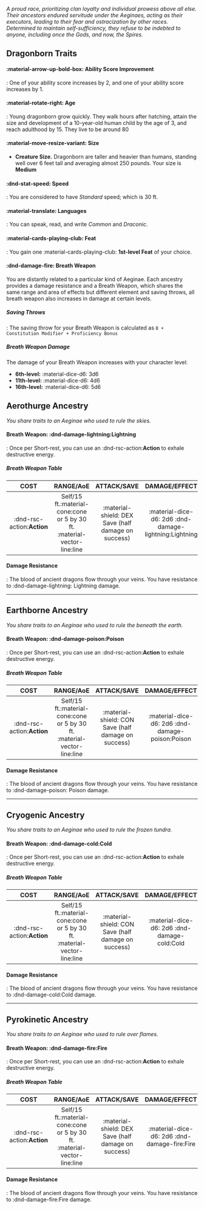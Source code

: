 *A proud race, prioritizing clan loyalty and individual prowess above all else. Their ancestors endured servitude under the Aeginaes, acting as their executors, leading to their fear and ostracization by other races. Determined to maintain self-sufficiency, they refuse to be indebted to anyone, including once the Gods, and now, the Spires.*

## Dragonborn Traits

#### :material-arrow-up-bold-box: Ability Score Improvement
:   One of your ability score increases by 2, and one of your ability score increases by 1.
#### :material-rotate-right: Age
:   Young dragonborn grow quickly. They walk hours after hatching, attain the size and development of a 10-year-old human child by the age of 3, and reach adulthood by 15. They live to be around 80
#### :material-move-resize-variant: Size
- **Creature Size.** Dragonborn are taller and heavier than humans, standing well over 6 feet tall and averaging almost 250 pounds. Your size is **Medium**
#### :dnd-stat-speed: Speed
:   You are considered to have *Standard* speed; which is 30 ft.
#### :material-translate: Languages
:   You can speak, read, and write *Common* and *Draconic*.
#### :material-cards-playing-club: Feat
:   You gain one :material-cards-playing-club: **1st-level Feat** of your choice.
#### :dnd-damage-fire: Breath Weapon 

You are distantly related to a particular kind of Aeginae. Each ancestry provides a damage resistance and a Breath Weapon, which shares the same range and area of effects but different element and saving throws, all breath weapon also increases in damage at certain levels.

##### Saving Throws
:   The saving throw for your Breath Weapon is calculated as `8 + Constitution Modifier + Proficiency Bonus`

##### Breath Weapon Damage
The damage of your Breath Weapon increases with your character level:

- **6th-level:** :material-dice-d6: 3d6
- **11th-level:** :material-dice-d6: 4d6
- **16th-level:** :material-dice-d6: 5d6

## Aerothurge Ancestry
*You share traits to an Aeginae who used to rule the skies.*
#### Breath Weapon: :dnd-damage-lightning:Lightning
:   Once per Short-rest, you can use an :dnd-rsc-action:**Action** to exhale destructive energy.

##### Breath Weapon Table
| **COST** | **RANGE/AoE** | **ATTACK/SAVE** | **DAMAGE/EFFECT** |
|:---:|:---:|:---:|:---:|
| :dnd-rsc-action:**Action** | Self/15 ft.:material-cone:cone or 5 by 30 ft. :material-vector-line:line | :material-shield: DEX Save (half damage on success) | :material-dice-d6: 2d6 :dnd-damage-lightning:Lightning |

#### Damage Resistance
:   The blood of ancient dragons flow through your veins. You have resistance to :dnd-damage-lightning: Lightning damage.

---

## Earthborne Ancestry
*You share traits to an Aeginae who used to rule the beneath the earth.*
#### Breath Weapon: :dnd-damage-poison:Poison
:   Once per Short-rest, you can use an :dnd-rsc-action:**Action** to exhale destructive energy.

##### Breath Weapon Table
| **COST** | **RANGE/AoE** | **ATTACK/SAVE** | **DAMAGE/EFFECT** |
|:---:|:---:|:---:|:---:|
| :dnd-rsc-action:**Action** | Self/15 ft.:material-cone:cone or 5 by 30 ft. :material-vector-line:line | :material-shield: CON Save (half damage on success) | :material-dice-d6: 2d6 :dnd-damage-poison:Poison |

#### Damage Resistance
:   The blood of ancient dragons flow through your veins. You have resistance to :dnd-damage-poison: Poison damage.

---

## Cryogenic Ancestry
*You share traits to an Aeginae who used to rule the frozen tundra.*
#### Breath Weapon: :dnd-damage-cold:Cold
:   Once per Short-rest, you can use an :dnd-rsc-action:**Action** to exhale destructive energy.

##### Breath Weapon Table
| **COST** | **RANGE/AoE** | **ATTACK/SAVE** | **DAMAGE/EFFECT** |
|:---:|:---:|:---:|:---:|
| :dnd-rsc-action:**Action** | Self/15 ft.:material-cone:cone or 5 by 30 ft. :material-vector-line:line | :material-shield: CON Save (half damage on success) | :material-dice-d6: 2d6 :dnd-damage-cold:Cold |

#### Damage Resistance
:   The blood of ancient dragons flow through your veins. You have resistance to :dnd-damage-cold:Cold damage.

---

## Pyrokinetic Ancestry
*You share traits to an Aeginae who used to rule over flames.*
#### Breath Weapon: :dnd-damage-fire:Fire
:   Once per Short-rest, you can use an :dnd-rsc-action:**Action** to exhale destructive energy.

##### Breath Weapon Table
| **COST** | **RANGE/AoE** | **ATTACK/SAVE** | **DAMAGE/EFFECT** |
|:---:|:---:|:---:|:---:|
| :dnd-rsc-action:**Action** | Self/15 ft.:material-cone:cone or 5 by 30 ft. :material-vector-line:line | :material-shield: DEX Save (half damage on success) | :material-dice-d6: 2d6 :dnd-damage-fire:Fire |

#### Damage Resistance
:   The blood of ancient dragons flow through your veins. You have resistance to :dnd-damage-fire:Fire damage.